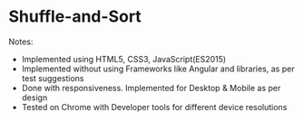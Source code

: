 # Shuffle-and-Sort

Notes:
- Implemented using HTML5, CSS3, JavaScript(ES2015)
- Implemented without using Frameworks like Angular and libraries, as per test suggestions
- Done with responsiveness. Implemented for Desktop & Mobile as per design
- Tested on Chrome with Developer tools for different device resolutions
